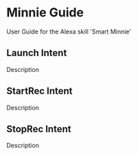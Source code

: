 <h1>Minnie Guide</h1>
User Guide for the Alexa skill 'Smart Minnie'

<h2> Launch Intent </h2>
<p> Description </p>

<h2> StartRec Intent </h2>
<p> Description </p>

<h2> StopRec Intent </h2>
<p> Description </p>
